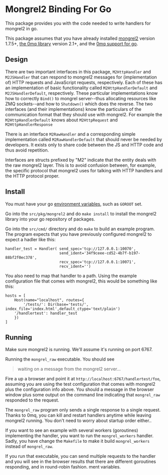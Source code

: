 Mongrel2 Binding For Go
=======================

This package provides you with the code needed to write handlers for mongrel2
in go.  

This package assumes that you have already installed 
[mongrel2](http://mongrel2.org) version 1.7.5+,
[the 0mq library](http://www.zeromq.org/) version 2.1+,
and the 
[0mq support for go](https://github.com/alecthomas/gozmq). 

Design
------
There are two important interfaces in this package, `M2HttpHandler` and `M2JSHandler` that can respond to mongrel2 messages for (implementation of) HTTP requests and JavaScript requests, respectively.  Each of these has an implementation of basic functionality called `M2HttpHandlerDefault` and `M2JSHandlerDefault`, respectively.  These particular implementations know how to correctly `Bind()` to mongrel server--thus allocating resources like ZMQ sockets--and how to `Shutdown()` which does the reverse.  The two interfaces (and their implementations) know 
the particulars of the communication format that they should use with mongrel2.  For example the `M2HttpHandlerDefault` knows about `M2HttpRequest` and `M2HttpHandlerResponse`

There is an interface `M2RawHandler` and a corresponding simple implementation called `M2RawHandlerDefault` that should never be needed by developers.  It exists only to share code between the JS and HTTP code and thus avoid repetition.

Interfaces are structs prefixed by "M2" indicate that the entity deals with the raw mongrel2 layer.  This is to avoid confusion between, for example, the specific protocol that mongrel2 uses for talking with HTTP handlers and the HTTP protocol proper.

Install
-------

You must have your go 
[environment variables](http://golang.org/doc/install.html#environment), such as 
`GOROOT` set.

Go into the `src/pkg/mongrel2` and do `make install` to install the mongrel2
library into your go repository of packages.

Go into the `src/cmd/` directory and do `make` to build an example program. The
program expects that you have previously configured mongrel2 to expect a
hadler like this:

	handler_test = Handler(	send_spec='tcp://127.0.0.1:10070',
    	                   	send_ident='34f9ceee-cd52-4b7f-b197-88bf2f0ec378',
                  	     	recv_spec='tcp://127.0.0.1:10071',
							recv_ident='') 

You also need to map that handler to a path. Using the example configuration 
file that comes with mongrel2, this would be something like this:

    hosts = [
        Host(name="localhost", routes={
            '/tests/': Dir(base='tests/', index_file='index.html',default_ctype='text/plain')
	    '/handlertest': handler_test
        })
    ]

Running 
-------

Make sure mongrel2 is running.  We'll assume it's running on port 6767.

Running the `mongrel_raw` executable.  You should see

> waiting on a message from the mongrel2 server...

Fire a up a browser and point it at `http://localhost:6767/handlertest/foo`, 
assuming you are using the test configuration that comes with mongrel2 plus
the configuration info above.  You
should a message in the browser window plus some output on the command line
indicating that `mongrel_raw` responded to the request.

The `mongrel_raw` program only sends a single response to a single 
request. Thanks to 0mq, you can kill and restart handlers anytime while
leaving mongrel2 running.  You don't need to worry about startup order either..

If you want to see an example with several workers (goroutines) implementing the
handler, you
want to run the `mongrel_workers` handler.  Sadly, you have change the
`Makefile` to make it build `mongrel_workers` instead of `mongrel_raw`.  

If you run that executable, you can send multiple requests to the handler and
you will see in the browser results that there are different goroutines
responding, and in round-robin fashion.
ment variables.